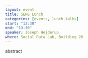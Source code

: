 ```yaml
---
layout: event
title: SERG Lunch
categories: [events, lunch-talks]
start: "12:30"
end: "13:30"
speaker: Joseph Hejderup
where: Social Data Lab, Building 28
---
```


abstract
